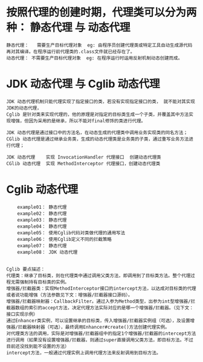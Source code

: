 
# 按照代理的创建时期，代理类可以分为两种： 静态代理 与 动态代理
    静态代理：   需要生产目标代理对象  eg: 由程序员创建代理类或特定工具自动生成源代码再对其编译。在程序运行前代理类的.class文件就已经存在了。
    动态代理： 不需要生产目标代理对象  eg: 在程序运行时运用反射机制动态创建而成。
    
# JDK 动态代理 与 Cglib 动态代理
    JDK 动态代理机制只能代理实现了指定接口的类，若没有实现指定接口的类， 就不能对其实现JDK的动态代理，
    Cglib 是针对类来实现代理的，他的原理是对指定的目标类生成一个子类，并覆盖其中方法实现增强，但因为采用的是继承，所以不能对final修饰的类进行代理。
    
    JDK 动态代理是通过接口中的方法名，在动态生成的代理类中调用业务实现类的同名方法；
    CGlib 动态代理是通过继承业务类，生成的动态代理类是业务类的子类，通过重写业务方法进行代理；
    
    JDK 动态代理    实现 InvocationHandler 代理接口  创建动态代理类
    CGlib 动态代理  实现 MethodInterceptor 代理接口，创建动态代理类
    
    
# Cglib 动态代理

        example01： 静态代理
        example02： 静态代理 
        example03： 静态代理
        example04： 静态代理
        example05： 使用Cglib代码对类做代理的通用写法
        example06： 使用Cglib定义不同的拦截策略
        example07： 静态代理
        example08： JDK 动态代理
    
    
    Cglib 要点描述：
    代理类：继承了目标类，则在代理类中通过调用父类方法，即调用到了目标类方法。整个代理过程无需强制持有目标类的实例。
    增强器/拦截器类：实现MethodInterceptor接口的intercept方法，以达成对目标类的代理或者说功能增强（方法参数见下文：增强器/拦截器接口源码）。
    增强器/拦截器映射器：CallbackFilter。通过入参为Method类型，出参为int型增强器/拦截器数组的索引的accept方法，决定代理方法实际对应的是哪一个增强器/拦截器。（见下文：接口实现示例）
    通过Enhancer类实例，可以设置继承的目标类，传入增强器/拦截器实例组（可选），及设置增强器/拦截器映射器（可选），最终调用Enhancer#create()方法创建代理实例。
    对代理类方法的调用，实际是对增强器/拦截器组中的指定1个增强器/拦截器的intercept方法进行调用（如果没有设置增强器/拦截器，则通过super直接调用父类方法，即目标方法。不过目前还没找到能不设置的方法）
    intercept方法，一般通过代理实例上调用代理方法来反射调用到目标方法。
 